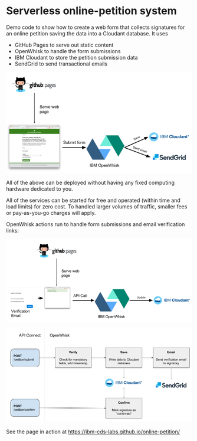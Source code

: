 # Serverless online-petition system

Demo code to show how to create a web form that collects signatures for an online petition saving
the data into a Cloudant database. It uses 

- GitHub Pages to serve out static content
- OpenWhisk to handle the form submissions
- IBM Cloudant to store the petition submission data
- SendGrid to send transactional emails

![schematic](https://raw.githubusercontent.com/ibm-cds-labs/online-petition/master/img/workflow1.png)

All of the above can be deployed without having any fixed computing hardware dedicated to you.

All of the services can be started for free and operated (within time and load limits) for zero cost. To 
handled larger volumes of traffic, smaller fees or pay-as-you-go charges will apply.

OpenWhisk actions run to handle form submissions and email verification links:

![schematic](https://raw.githubusercontent.com/ibm-cds-labs/online-petition/master/img/workflow2.png)

![schematic](https://raw.githubusercontent.com/ibm-cds-labs/online-petition/master/img/workflow3.png)

See the page in action at https://ibm-cds-labs.github.io/online-petition/